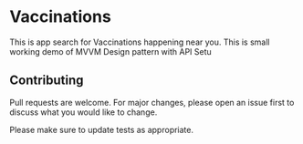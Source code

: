 # Vaccinations
This is app search for Vaccinations happening near you.
This is small working demo of MVVM Design pattern with API Setu

## Contributing
Pull requests are welcome. For major changes, please open an issue first to discuss what you would like to change.

Please make sure to update tests as appropriate.
